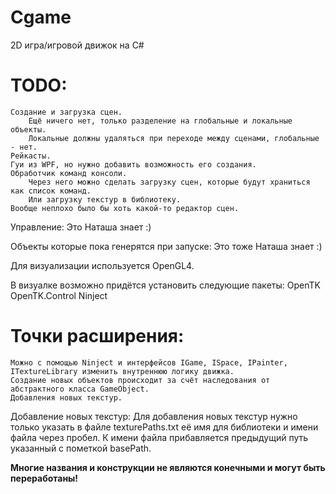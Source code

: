 # Cgame

2D игра/игровой движок на C#
	
# TODO:
	Создание и загрузка сцен.
		Ещё ничего нет, только разделение на глобальные и локальные объекты.
		Локальные должны удаляться при переходе между сценами, глобальные - нет.
	Рейкасты.
	Гуи из WPF, но нужно добавить возможность его создания.
	Обработчик команд консоли.
		Через него можно сделать загрузку сцен, которые будут храниться как список команд.
		Или загрузку текстур в библиотеку.
	Вообще неплохо было бы хоть какой-то редактор сцен.

Управление: Это Наташа знает :)
	
Объекты которые пока генерятся при запуске: Это тоже Наташа знает :)
	
Для визуализации используется OpenGL4.

В визуалке возможно придётся установить следующие пакеты:
OpenTK
OpenTK.Control
Ninject

# Точки раcширения:
	Можно с помощью Ninject и интерфейсов IGame, ISpace, IPainter, ITextureLibrary изменить внутреннюю логику движка.
	Создание новых объектов происходит за счёт наследования от абстрактного класса GameObject.
	Добавления новых текстур.
	
Добавление новых текстур:
	Для добавления новых текстур нужно только указать в файле texturePaths.txt её имя для библиотеки и имени файла через пробел.
	К имени файла прибавляется предыдущий путь указанный с пометкой basePath.

__Многие названия и конструкции не являются конечными и могут быть переработаны!__
